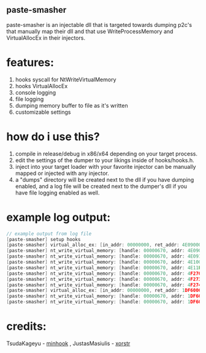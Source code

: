 ## paste-smasher
paste-smasher is an injectable dll that is targeted towards dumping p2c's that manually map their dll and that use WriteProcessMemory and VirtualAllocEx in their injectors.

# features:
1. hooks syscall for NtWriteVirtualMemory
2. hooks VirtualAllocEx
3. console logging
4. file logging
5. dumping memory buffer to file as it's written
6. customizable settings

# how do i use this?
1. compile in release/debug in x86/x64 depending on your target process.
2. edit the settings of the dumper to your likings inside of hooks/hooks.h.
3. inject into your target loader with your favorite injector can be manually mapped or injected with any injector.
4. a "dumps" directory will be created next to the dll if you have dumping enabled, and a log file will be created next to the dumper's dll if you have file logging enabled as well.

# example log output:
```cpp
// example output from log file
[paste-smasher] setup hooks
[paste-smasher] virtual_alloc_ex: [in_addr: 00000000, ret_addr: 4E090000, alloc_size: 18792448, type: 12288, prot: 64, idx: 1]
[paste-smasher] nt_write_virtual_memory: [handle: 00000670, addr: 4E090000, buffer: 07130040, size: 1024, idx: 1, alloc_idx: 1]
[paste-smasher] nt_write_virtual_memory: [handle: 00000670, addr: 4E091000, buffer: 07130440, size: 454144, idx: 2, alloc_idx: 1]
[paste-smasher] nt_write_virtual_memory: [handle: 00000670, addr: 4E100000, buffer: 0719F240, size: 123904, idx: 3, alloc_idx: 1]
[paste-smasher] nt_write_virtual_memory: [handle: 00000670, addr: 4E11F000, buffer: 071BD640, size: 5120, idx: 4, alloc_idx: 1]
[paste-smasher] nt_write_virtual_memory: [handle: 00000670, addr: 4F270000, buffer: 071BEA40, size: 10240, idx: 5, alloc_idx: 1]
[paste-smasher] nt_write_virtual_memory: [handle: 00000670, addr: 4F273000, buffer: 071C1240, size: 512, idx: 6, alloc_idx: 1]
[paste-smasher] nt_write_virtual_memory: [handle: 00000670, addr: 4F274000, buffer: 071C1440, size: 30720, idx: 7, alloc_idx: 1]
[paste-smasher] virtual_alloc_ex: [in_addr: 00000000, ret_addr: 1DF60000, alloc_size: 4096, type: 12288, prot: 64, idx: 2]
[paste-smasher] nt_write_virtual_memory: [handle: 00000670, addr: 1DF60000, buffer: 01CFF2CC, size: 24, idx: 8, alloc_idx: 2]
[paste-smasher] nt_write_virtual_memory: [handle: 00000670, addr: 1DF60018, buffer: 0020F060, size: 256, idx: 9, alloc_idx: 2]
```

# credits:
TsudaKageyu - [minhook](https://github.com/TsudaKageyu/minhook)
, JustasMasiulis - [xorstr](https://github.com/JustasMasiulis/xorstr)
